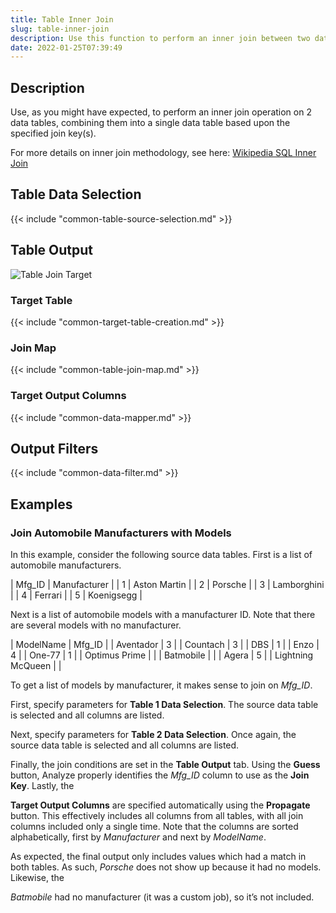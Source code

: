 ```yaml
---
title: Table Inner Join
slug: table-inner-join
description: Use this function to perform an inner join between two data tables
date: 2022-01-25T07:39:49
---
```



## Description


Use, as you might have expected, to perform an inner join operation on 2 data tables, combining them into a single data table based upon the specified join key(s).


For more details on inner join methodology, see here: [Wikipedia SQL Inner Join](http://en.wikipedia.org/wiki/Join_%28SQL%29#Inner_join)



## Table Data Selection




{{< include "common-table-source-selection.md" >}}


## Table Output

![Table Join Target](/images/table_join_target.png)

### Target Table


{{< include "common-target-table-creation.md" >}}


### Join Map

{{< include "common-table-join-map.md" >}}

### Target Output Columns


{{< include "common-data-mapper.md" >}}


## Output Filters


{{< include "common-data-filter.md" >}}







## Examples


### Join Automobile Manufacturers with Models


In this example, consider the following source data tables. First is a list of automobile manufacturers.



| Mfg_ID | Manufacturer |
| 1 | Aston Martin |
| 2 | Porsche |
| 3 | Lamborghini |
| 4 | Ferrari |
| 5 | Koenigsegg |

Next is a list of automobile models with a manufacturer ID. Note that there are several models with no manufacturer.




| ModelName | Mfg_ID |
| Aventador | 3 |
| Countach | 3 |
| DBS | 1 |
| Enzo | 4 |
| One-77 | 1 |
| Optimus Prime |  |
| Batmobile |  |
| Agera | 5 |
| Lightning McQueen |  |

To get a list of models by manufacturer, it makes sense to join on *Mfg_ID*.


First, specify parameters for **Table 1 Data Selection**. The source data table is selected and all columns are listed.



Next, specify parameters for **Table 2 Data Selection**. Once again, the source data table is selected and all columns are listed.



Finally, the join conditions are set in the **Table Output** tab. Using the **Guess** button, Analyze properly identifies the *Mfg_ID* column to use as the **Join Key**. Lastly, the 


**Target Output Columns** are specified automatically using the **Propagate** button. This effectively includes all columns from all tables, with all join columns included only a single time. Note that the columns are sorted alphabetically, first by *Manufacturer* and next by *ModelName*.



As expected, the final output only includes values which had a match in both tables. As such, *Porsche* does not show up because it had no models. Likewise, the 


*Batmobile* had no manufacturer (it was a custom job), so it’s not included.
